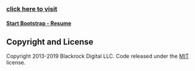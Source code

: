 ### [click here to visit](https://jilpatel.me/)

#### [Start Bootstrap - Resume](https://startbootstrap.com/template-overviews/resume/)

## Copyright and License

Copyright 2013-2019 Blackrock Digital LLC. Code released under the [MIT](https://github.com/BlackrockDigital/startbootstrap-resume/blob/gh-pages/LICENSE) license.
